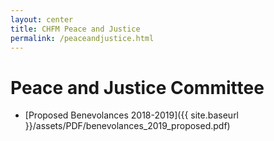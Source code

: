 ```yaml
---
layout: center
title: CHFM Peace and Justice
permalink: /peaceandjustice.html
---
```

# Peace and Justice Committee

- [Proposed Benevolances 2018-2019]({{ site.baseurl }}/assets/PDF/benevolances_2019_proposed.pdf)
